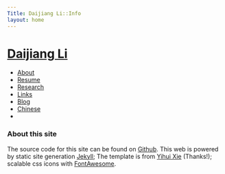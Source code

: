 ```yaml
---
Title: Daijiang Li::Info
layout: home
---
```


<h1 class="sitename"><a href="/">Daijiang Li</a></h1>
<ul class="nav pills">
<li><a href="about.html"><i class="fa fa-home fa-fw"></i> About</a></li>
<li><a href="resume.html" title="Curriculumn Vitae"><i class="fa fa-book fa-fw"></i> Resume</a></li>
<li><a href="research.html" title="Research"><i class="fa fa-flask fa-fw"></i> Research</a></li>
<li><a href="links.html" title="Useful links"><i class="fa fa-suitcase fa-fw"></i> Links</a></li>
<li><a href="/en/"><i class="fa fa-sitemap fa-fw"></i> Blog</a></li>
<li><a href="/cn/"><i class="fa fa-sitemap fa-fw"></i> Chinese</a></li>
<li class="active"><a href="README.html"><i class="fa fa-info-circle fa-fw"></i> </a></li>
</ul>

### About this site

The source code for this site can be found on [Github](https://github.com/daijiang/daijiang.github.io). This web is powered by static site generation [Jekyll](http://jekyllrb.com); The template is from [Yihui Xie](http://yihui.name) (Thanks!); scalable css icons with [FontAwesome](http://fontawesome.io/).
